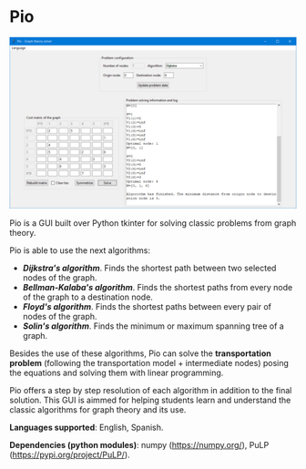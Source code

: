 # Pio

![Screenshot of the GUI](pio_screenshot.png?raw=true "Screenshot of the GUI")

Pio is a GUI built over Python tkinter for solving classic problems from graph theory.

Pio is able to use the next algorithms:
- ***Dijkstra's algorithm***. Finds the shortest path between two selected nodes of the graph.
- ***Bellman-Kalaba's algorithm***. Finds the shortest paths from every node of the graph to a destination node.
- ***Floyd's algorithm***. Finds the shortest paths between every pair of nodes of the graph.
- ***Solin's algorithm***. Finds the minimum or maximum spanning tree of a graph.

Besides the use of these algorithms, Pio can solve the **transportation problem** (following the transportation model + intermediate nodes) posing the equations and solving them with linear programming.

Pio offers a step by step resolution of each algorithm in addition to the final solution. This GUI is aimmed for helping students learn and understand the classic algorithms for graph theory and its use.

**Languages supported**: English, Spanish.

**Dependencies (python modules)**: numpy (https://numpy.org/), PuLP (https://pypi.org/project/PuLP/).

